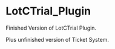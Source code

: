 # LotCTrial_Plugin
Finished Version of LotCTrial Plugin.

Plus unfinished version of Ticket System.
